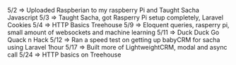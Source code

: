 5/2  => Uploaded Raspberian to my raspberry Pi and Taught Sacha Javascript
5/3  => Taught Sacha, got Rasperry Pi setup completely, Laravel Cookies
5/4  => HTTP Basics Treehouse
5/9  => Eloquent queries, rasperry pi, small amount of websockets and machine learning
5/11 => Duck Duck Go Quack n Hack
5/12 => Ran a speed test on getting up babyCRM for sacha using Laravel 1hour
5/17 => Built more of LightweightCRM, modal and async call
5/24 => HTTP basics on Treehouse

